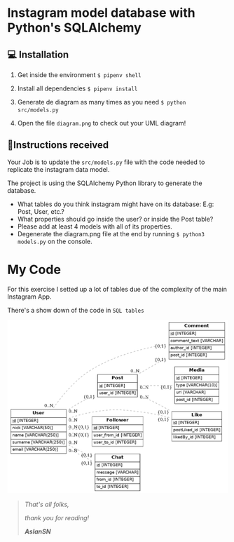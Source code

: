 
# Instagram model database with Python's SQLAlchemy 

## 💻 Installation

1. Get inside the environment `$ pipenv shell`

2. Install all dependencies `$ pipenv install`

3. Generate de diagram as many times as you need `$ python src/models.py`

4. Open the file `diagram.png` to check out your UML diagram!


## 📝Instructions received

Your Job is to update the `src/models.py` file with the code needed to replicate the instagram data model.

The project is using the SQLAlchemy Python library to generate the database.

- What tables do you think instagram might have on its database: E.g: Post, User, etc.?
- What properties should go inside the user? or inside the Post table?
- Please add at least 4 models with all of its properties.
- Degenerate the diagram.png file at the end by running `$ python3 models.py` on the console.

# My Code

For this exercise I setted up a lot of tables due of the complexity of the main Instagram App.

There's a show down of the code in `SQL tables`

<img src="diagram.png" alt="My Instagram model database diagram">

>_That's all folks,_
>
>_thank you for reading!_
>
>_**AslanSN**_